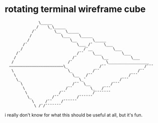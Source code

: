 
# rotating terminal wireframe cube

                   \_____
                  /    \_\_____
                /¯        \__  \_____
               /             \___    \_____
              /                  \__       \_____
            /¯                      \___ /¯     \___
           /                           /¯__         \___
         /¯                         /¯¯    \___         \___
        /                         /¯           \__          \___
       /                        /¯               \__________________
      ————————————————————————\_              /¯¯                 /¯¯¯
       \                        \_         /¯¯                 /¯¯
        \                         \__   /¯¯                /¯¯¯
         \_                          \_¯               /¯¯¯
           \                      /¯¯  \__         /¯¯¯
            \                  /¯¯        \_   /¯¯¯
             \              /¯¯            /¯¯¯¯¯¯¯
              \_         /¯¯        /¯¯¯¯¯¯
                \     /¯¯    /¯¯¯¯¯¯
                 \ /¯/¯¯¯¯¯¯¯


i really don't know for what this should be useful at all, but it's fun.


